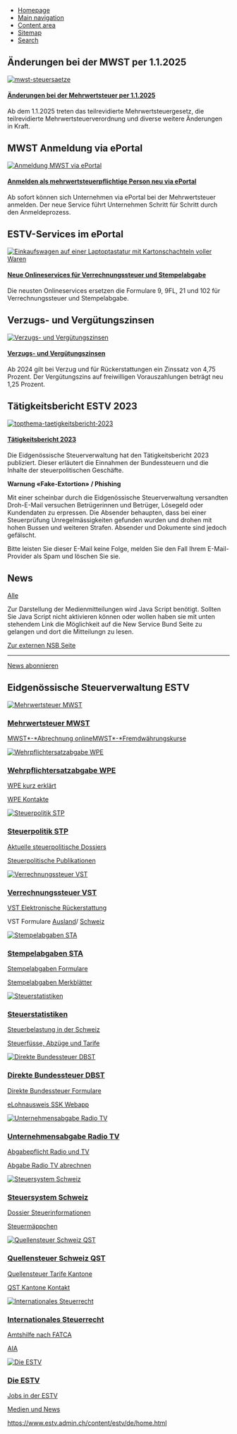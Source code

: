 <!--
                                Source URL: https://www.estv.admin.ch/estv/de/home.html
                                Page ID: 19
                                -->

                                

* [Homepage](/estv/de/home.html)
* [Main navigation](#main-navigation)
* [Content area](#content)
* [Sitemap](#site-map)
* [Search](#search-field)























Änderungen bei der MWST per 1\.1\.2025
--------------------------------------





[![mwst-steuersaetze](/estv/de/home/_jcr_content/par/columncontrols/items/0/column/teaserfocus/items/_nderungen_bei_der_m/teaserfocuspar/teaser/image.imagespooler.jpg/1728312800272/mwst-steuersaetze.jpg)](/estv/de/home/mehrwertsteuer/mwst-abrechnen/mwst-aenderungen-2025.html)


#### [Änderungen bei der Mehrwertsteuer per 1\.1\.2025](/estv/de/home/mehrwertsteuer/mwst-abrechnen/mwst-aenderungen-2025.html "Änderungen bei der Mehrwertsteuer per 1.1.2025")


Ab dem 1\.1\.2025 treten das teilrevidierte Mehrwertsteuergesetz, die teilrevidierte Mehrwertsteuerverordnung und diverse weitere Änderungen in Kraft.







MWST Anmeldung via ePortal
--------------------------





[![Anmeldung MWST via ePortal](/estv/de/home/_jcr_content/par/columncontrols/items/0/column/teaserfocus/items/mwst_anmeldung_via_e/teaserfocuspar/teaser/image.imagespooler.png/1718944010344/topthema-mwst-anmelden.png)](/estv/de/home/mehrwertsteuer/mwst-an-abmeldung/mwst-anmeldung.html)


#### [Anmelden als mehrwertsteuerpflichtige Person neu via ePortal](/estv/de/home/mehrwertsteuer/mwst-an-abmeldung/mwst-anmeldung.html "Anmelden als mehrwertsteuerpflichtige Person neu via ePortal")


Ab sofort können sich Unternehmen via ePortal bei der Mehrwertsteuer anmelden. Der neue Service führt Unternehmen Schritt für Schritt durch den Anmeldeprozess.  









ESTV\-Services im ePortal
-------------------------





[![Einkaufswagen auf einer Laptoptastatur mit Kartonschachteln voller Waren](/estv/de/home/_jcr_content/par/columncontrols/items/0/column/teaserfocus/items/eportal_ersetzt_suis/teaserfocuspar/teaser/image.imagespooler.png/1707922100765/vstkr1.png)](/estv/de/home/die-estv/eportal.html)


#### [Neue Onlineservices für Verrechnungssteuer und Stempelabgabe](/estv/de/home/die-estv/eportal.html "Neue Onlineservices für Verrechnungssteuer und Stempelabgabe")


Die neusten Onlineservices ersetzen die Formulare 9, 9FL, 21 und 102 für Verrechnungssteuer und Stempelabgabe.







Verzugs\- und Vergütungszinsen
------------------------------





[![Verzugs- und Vergütungszinsen](/estv/de/home/_jcr_content/par/columncontrols/items/0/column/teaserfocus/items/verzugs_und_verg_tun/teaserfocuspar/teaser/image.imagespooler.jpg/1694445477020/Zinssatz-1-shutterstock_1834800394.jpg)](/estv/de/home/direkte-bundessteuer/dbst-steuertarife/zinssaetze.html)


#### [Verzugs\- und Vergütungszinsen](/estv/de/home/direkte-bundessteuer/dbst-steuertarife/zinssaetze.html "Verzugs- und Vergütungszinsen")


Ab 2024 gilt bei Verzug und für Rückerstattungen ein Zinssatz von 4,75 Prozent. Der Vergütungszins auf freiwilligen Vorauszahlungen beträgt neu 1,25 Prozent.  









Tätigkeitsbericht ESTV 2023
---------------------------





[![topthema-taetigkeitsbericht-2023](/estv/de/home/_jcr_content/par/columncontrols/items/0/column/teaserfocus/items/t_tigkeitsbericht_20/teaserfocuspar/teaser/image.imagespooler.png/1712816972948/topthema-taetigkeitsbericht-2023.png)](/estv/de/home/die-estv/estv-ueber-uns/estv-taetigkeitsbericht.html)


#### [Tätigkeitsbericht 2023](/estv/de/home/die-estv/estv-ueber-uns/estv-taetigkeitsbericht.html "Tätigkeitsbericht 2023")


Die Eidgenössische Steuerverwaltung hat den Tätigkeitsbericht 2023 publiziert. Dieser erläutert die Einnahmen der Bundessteuern und die Inhalte der steuerpolitischen Geschäfte.  




















**Warnung «Fake\-Extortion» / Phishing**


Mit einer scheinbar durch die Eidgenössische Steuerverwaltung versandten Droh\-E\-Mail versuchen Betrügerinnen und Betrüger, Lösegeld oder Kundendaten zu erpressen. Die Absender behaupten, dass bei einer Steuerprüfung Unregelmässigkeiten gefunden wurden und drohen mit hohen Bussen und weiteren Strafen. Absender und Dokumente sind jedoch gefälscht.


Bitte leisten Sie dieser E\-Mail keine Folge, melden Sie den Fall Ihrem E\-Mail\-Provider als Spam und löschen Sie sie.














News
----


[Alle](/estv/de/home/die-estv/medien-news/nsb-news_list.html "Alle") 









Zur Darstellung der Medienmitteilungen wird Java Script benötigt. Sollten Sie Java Script nicht aktivieren können oder wollen haben sie mit unten stehendem Link die Möglichkeit auf die New Service Bund Seite zu gelangen und dort die Mitteilungn zu lesen.






[Zur externen NSB Seite](https://www.newsd.admin.ch/newsd/feeds/rss?lang=de&org-nr=605&topic=&keyword=&offer-nr=&catalogueElement=&kind=&start_date=2015-01-01&end_index=2)









---





[News abonnieren](https://www.admin.ch/gov/de/start/dokumentation/medienmitteilungen/medienmitteilungen-abonnieren.login.html)










Eidgenössische Steuerverwaltung ESTV
------------------------------------











[![Mehrwertsteuer MWST](/estv/de/home/_jcr_content/par/columncontrols_48491804/items/0/column/teaser/image.imagespooler.png/1676275439388/mwst.png)](/estv/de/home/mehrwertsteuer.html)
### [**Mehrwertsteuer MWST**](/estv/de/home/mehrwertsteuer.html)


[MWST*\-*Abrechnung online](/estv/de/home/mehrwertsteuer/mwst-abrechnen/mwst-online-abrechnen.html)[MWST*\-*Fremdwährungskurse](/estv/de/home/mehrwertsteuer/mwst-abrechnen/mwst-fremdwaehrungskurse.html)  










[![Wehrpflichtersatzabgabe WPE](/estv/de/home/_jcr_content/par/columncontrols_48491804/items/0/column/teaser_824406081/image.imagespooler.png/1676275634263/wpe.png)](/estv/de/home/bundesabgaben/wehrpflichtersatzabgabe.html)
### [**Wehrpflichtersatzabgabe WPE**](/estv/de/home/bundesabgaben/wehrpflichtersatzabgabe.html)


[WPE kurz erklärt](/estv/de/home/bundesabgaben/wehrpflichtersatzabgabe/wpe-erklaert.html)  

[WPE Kontakte](/estv/de/home/bundesabgaben/wehrpflichtersatzabgabe/wpe-links-kantone.html)








[![Steuerpolitik STP](/estv/de/home/_jcr_content/par/columncontrols_48491804/items/0/column/teaser_1876057301/image.imagespooler.png/1725001497076/steuerpolitik.png)](/estv/de/home/die-estv/steuerpolitik.html)
### [**Steuerpolitik STP**](/estv/de/home/die-estv/steuerpolitik.html)


[Aktuelle steuerpolitische Dossiers](/estv/de/home/die-estv/steuerpolitik/steuerpolitische-dossier.html)  

[Steuerpolitische Publikationen](/estv/de/home/die-estv/steuerpolitik/stp-gutachten-berichte-abeitspapiere.html)  












[![Verrechnungssteuer VST](/estv/de/home/_jcr_content/par/columncontrols_48491804/items/1/column/teaser/image.imagespooler.png/1676275488122/verrechnungssteuer.png)](/estv/de/home/verrechnungssteuer.html)
### **[Verrechnungssteuer VST](/estv/de/home/verrechnungssteuer.html)**


[VST Elektronische Rückerstattung](/estv/de/home/verrechnungssteuer/vst-rueckerstatten.html)  

VST Formulare [Ausland](/estv/de/home/verrechnungssteuer/vst-rueckerstatten/vst-ausland.html)/ [Schweiz](/estv/de/home/verrechnungssteuer/vst-rueckerstatten/vst-schweiz.html)  










[![Stempelabgaben STA](/estv/de/home/_jcr_content/par/columncontrols_48491804/items/1/column/teaser_1437008398/image.imagespooler.png/1676275697377/stempelabgabe.png)](/estv/de/home/bundesabgaben/stempelabgaben.html)
### [**Stempelabgaben STA**](/estv/de/home/bundesabgaben/stempelabgaben.html)


[Stempelabgaben Formulare](/estv/de/home/bundesabgaben/stempelabgaben/sta-formulare.html)  

[Stempelabgaben Merkblätter](/estv/de/home/bundesabgaben/stempelabgaben/sta-fachinformationen/merkblaetter-und-mitteilungen.html)  










[![Steuerstatistiken](/estv/de/home/_jcr_content/par/columncontrols_48491804/items/1/column/teaser_1099841105/image.imagespooler.png/1676275904226/steuerstatistik.png)](/estv/de/home/die-estv/steuerstatistiken-estv.html)
### [**Steuerstatistiken**](/estv/de/home/die-estv/steuerstatistiken-estv.html)


[Steuerbelastung in der Schweiz](/estv/de/home/die-estv/steuerstatistiken-estv/steuerbelastung-schweiz.html)  

[Steuerfüsse, Abzüge und Tarife](/estv/de/home/die-estv/steuerstatistiken-estv/steuerfuesse.html)  












[![Direkte Bundessteuer DBST](/estv/de/home/_jcr_content/par/columncontrols_48491804/items/2/column/teaser/image.imagespooler.png/1676275539302/direkte-bundessteuer.png)](/estv/de/home/direkte-bundessteuer.html)
### [**Direkte Bundessteuer DBST**](/estv/de/home/direkte-bundessteuer.html)


[Direkte Bundessteuer Formulare](/estv/de/home/direkte-bundessteuer/dbst-formulare.html)  

[eLohnausweis SSK Webapp](https://www.elohnausweis-ssk.ch/)  










[![Unternehmensabgabe Radio TV](/estv/de/home/_jcr_content/par/columncontrols_48491804/items/2/column/teaser_255603372/image.imagespooler.png/1676275740113/rtvua.png)](/estv/de/home/bundesabgaben/abgabe-radio-tv.html)
### [**Unternehmensabgabe Radio TV**](/estv/de/home/bundesabgaben/abgabe-radio-tv.html)


[Abgabepflicht Radio und TV](/estv/de/home/bundesabgaben/abgabe-radio-tv/uartv-abgabepflicht-befreiung.html)  

[Abgabe Radio TV abrechnen](/estv/de/home/bundesabgaben/abgabe-radio-tv/uartv-abrechnen.html)  










[![Steuersystem Schweiz](/estv/de/home/_jcr_content/par/columncontrols_48491804/items/2/column/teaser_729293410/image.imagespooler.png/1676275961005/steuersystem-ch.png)](/estv/de/home/die-estv/steuersystem-schweiz.html)
### [**Steuersystem Schweiz**](/estv/de/home/die-estv/steuersystem-schweiz.html)


[Dossier Steuerinformationen](/estv/de/home/die-estv/steuersystem-schweiz/dossier-steuerinformationen.html)  

[Steuermäppchen](/estv/de/home/die-estv/steuersystem-schweiz/steuermaeppchen.html)  












[![Quellensteuer Schweiz QST](/estv/de/home/_jcr_content/par/columncontrols_48491804/items/3/column/teaser/image.imagespooler.png/1676275592187/quellensteuer.png)](/estv/de/home/direkte-bundessteuer/dbst-quellensteuer.html)
### [**Quellensteuer Schweiz QST**](/estv/de/home/direkte-bundessteuer/dbst-quellensteuer.html)


[Quellensteuer Tarife Kantone](/estv/de/home/direkte-bundessteuer/dbst-quellensteuer/qst-tarife-loehne.html)  

[QST Kantone Kontakt](/estv/de/home/direkte-bundessteuer/dbst-quellensteuer/qst-links-kantone.html)








[![Internationales Steuerrecht](/estv/de/home/_jcr_content/par/columncontrols_48491804/items/3/column/teaser_113250418/image.imagespooler.png/1704353533153/international_steuerrecht.png)](/estv/de/home/internationales-steuerrecht.html)
### [**Internationales Steuerrecht**](/estv/de/home/internationales-steuerrecht.html)


[Amtshilfe nach FATCA](/estv/de/home/internationales-steuerrecht/international-sei/amtshilfe-nach-fatca.html)  

[AIA](/estv/de/home/internationales-steuerrecht/international-aia.html)








[![Die ESTV](/estv/de/home/_jcr_content/par/columncontrols_48491804/items/3/column/teaser_1192992278/image.imagespooler.png/1670221546366/die_estv.png)](/estv/de/home/die-estv.html)
### [**Die ESTV**](/estv/de/home/die-estv.html)


[Jobs in der ESTV](/estv/de/home/die-estv/jobs-estv.html)  

[Medien und News](/estv/de/home/die-estv/medien-news.html)  














https://www.estv.admin.ch/content/estv/de/home.html










